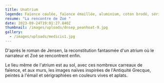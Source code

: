 ```yaml
---
title: Unatrium
legende: Faïence coulée, faïence émaillée, aluminium, coton brodé, sérigraphies, 2018
resume: "La rencontre de Zoé "
date: 2023-09-24T19:01:27.840Z
thumbnail: /images/uploads/dnsep_peanhoat-9.jpg
gallery:
  - /images/uploads/medicis1.jpg
---
```

D'après le roman de Jensen, la reconstitution fantasmée d'un atrium où le narrateur et Zoé se rencontrent enfin. 

L﻿e lieu même de l'atrium est au sol, avec ces nombreux carreaux de faïence, et aux murs, les images naïves inspirées de l'Antiquité Grecque, peintes à l'émail et sérigraphiées en couleurs vives et aplats.